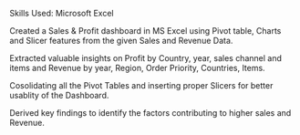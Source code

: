 Skills Used: Microsoft Excel

Created a Sales & Profit dashboard in MS Excel using Pivot table, Charts and Slicer features from the given Sales and Revenue Data.

Extracted valuable insights on Profit by Country, year, sales channel and items and  Revenue by year, Region, Order Priority,  Countries, Items.

Cosolidating all the Pivot Tables and inserting proper Slicers for better usablity of the Dashboard.

Derived key findings to identify the factors contributing to higher sales and Revenue.

